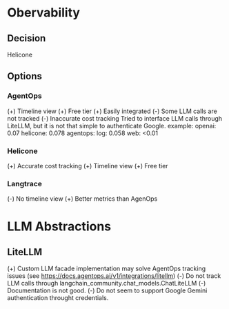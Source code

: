 
# Obervability

## Decision

Helicone

## Options

### AgentOps 

(+) Timeline view
(+) Free tier
(+) Easily integrated
(-) Some LLM calls are not tracked
(-) Inaccurate cost tracking
    Tried to interface LLM calls through LiteLLM, but it is not that simple to authenticate Google.
    example:
        openai: 0.07
        helicone: 0.078
        agentops:
            log: 0.058
            web: <0.01

### Helicone
 
(+) Accurate cost tracking
(+) Timeline view
(+) Free tier

### Langtrace

(-) No timeline view
(+) Better metrics than AgenOps

# LLM Abstractions

## LiteLLM

(+) Custom LLM facade implementation may solve AgentOps tracking issues (see https://docs.agentops.ai/v1/integrations/litellm)
(-) Do not track LLM calls through langchain_community.chat_models.ChatLiteLLM
(-) Documentation is not good.
(-) Do not seem to support Google Gemini authentication throught credentials.